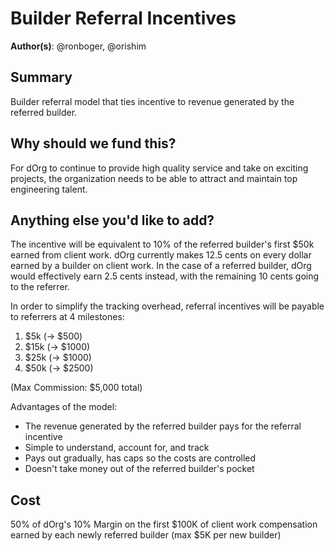 # Builder Referral Incentives 

**Author(s)**: @ronboger, @orishim

## Summary

Builder referral model that ties incentive to revenue generated by the referred builder. 

## Why should we fund this?

For dOrg to continue to provide high quality service and take on exciting projects, the organization needs to be able to attract and maintain top engineering talent.

## Anything else you'd like to add?

The incentive will be equivalent to 10% of the referred builder's first $50k earned from client work. dOrg currently makes 12.5 cents on every dollar earned by a builder on client work. In the case of a referred builder, dOrg would effectively earn 2.5 cents instead, with the remaining 10 cents going to the referrer.

In order to simplify the tracking overhead, referral incentives will be payable to referrers at 4 milestones:
1. $5k (-> $500)
2. $15k (-> $1000)
3. $25k (-> $1000)
4. $50k (-> $2500)

(Max Commission: $5,000 total)

Advantages of the model:
- The revenue generated by the referred builder pays for the referral incentive
- Simple to understand, account for, and track
- Pays out gradually, has caps so the costs are controlled
- Doesn't take money out of the referred builder's pocket

## Cost

50% of dOrg's 10% Margin on the first $100K of client work compensation earned by each newly referred builder (max $5K per new builder)
